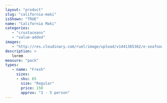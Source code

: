 ```yaml
---
layout: "product"
slug: "california-maki"
isShown: "TRUE"
name: "California Maki"
categories:
   - "crustaceans"
   - "value-added"
images:
   - "http://res.cloudinary.com/ruel/image/upload/v1441365362/e-seafoods/california-maki.jpg"
description: >
   lorem
measure: "pack"
types: 
   - name: "Fresh"
     sizes: 
     - sku: 65
       size: "Regular"
       price: 150
       approx: "3 - 5 person"
---
```

